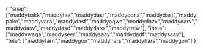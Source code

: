 {
  "snap":  ["maddybakk","maddytaa","maddydasr","maddycona","maddydast","maddypake","maddyvarn","maddydasf","maddyaqwe","maddydazx","maddydarv","maddydasv","maddydasd","maddydaro ","maddytrew"],
  "insta": ["maddywaqa","maddyseer","maddysaay","maddydadf","maddysaay"],
  "tele":  ["maddyfarn","maddygon","maddyhars","maddyhars","maddygon"]
}
